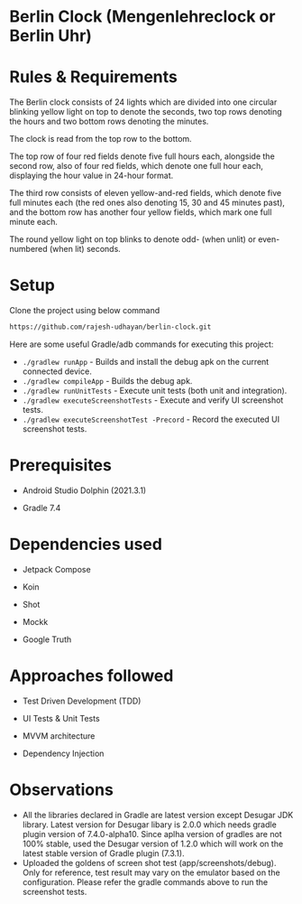 # Berlin Clock (Mengenlehreclock or Berlin Uhr)

# Rules & Requirements

The Berlin clock consists of 24 lights which are divided into one circular blinking yellow light on top to denote the seconds, two top rows denoting the hours and two bottom rows denoting the minutes.

The clock is read from the top row to the bottom. 

The top row of four red fields denote five full hours each, alongside the second row, also of four red fields, which denote one full hour each, displaying the hour value in 24-hour format. 

The third row consists of eleven yellow-and-red fields, which denote five full minutes each (the red ones also denoting 15, 30 and 45 minutes past), and the bottom row has another four yellow fields, which mark one full minute each. 

The round yellow light on top blinks to denote odd- (when unlit) or even-numbered (when lit) seconds.

# Setup

Clone the project using below command

```bash
https://github.com/rajesh-udhayan/berlin-clock.git
```

Here are some useful Gradle/adb commands for executing this project:

 * `./gradlew runApp` - Builds and install the debug apk on the current connected device.
 * `./gradlew compileApp` - Builds the debug apk.
 * `./gradlew runUnitTests` - Execute unit tests (both unit and integration).
 * `./gradlew executeScreenshotTests` - Execute and verify UI screenshot tests.
 * `./gradlew executeScreenshotTest -Precord` - Record the executed UI screenshot tests.
 
 # Prerequisites
 
 - Android Studio Dolphin (2021.3.1)
 
 - Gradle 7.4
 
 
 # Dependencies used
 
 - Jetpack Compose
 
 - Koin

 - Shot
 
 - Mockk
 
 - Google Truth 
 
 
 # Approaches followed 
 
- Test Driven Development (TDD)

- UI Tests & Unit Tests

- MVVM architecture

- Dependency Injection

# Observations
- All the libraries declared in Gradle are latest version except Desugar JDK library. Latest version for Desugar libary is 2.0.0 which needs gradle plugin version of 7.4.0-alpha10. Since aplha version of gradles are not 100% stable, used the Desugar version of 1.2.0 which will work on the latest stable version of Gradle plugin (7.3.1).
- Uploaded the goldens of screen shot test (app/screenshots/debug). Only for reference, test result may vary on the emulator based on the configuration. Please refer the gradle commands above to run the screenshot tests.

